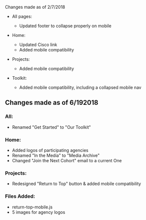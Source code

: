 Changes made as of 2/7/2018

- All pages:
	- Updated footer to collapse properly on mobile

- Home:
	- Updated Cisco link
	- Added mobile compatibility

- Projects:
	- Added mobile compatibility

- Toolkit:
	- Added mobile compatibility, including a collapsed mobile nav

## Changes made as of 6/192018

### All:
* Renamed "Get Started" to "Our Toolkit"

### Home:
* Added logos of participating agencies
* Renamed "In the Media" to "Media Archive"
* Changed "Join the Next Cohort" email to a current One

### Projects:
* Redesigned "Return to Top" button & added mobile compatibility

### Files Added:
* return-top-mobile.js
* 5 images for agency logos
